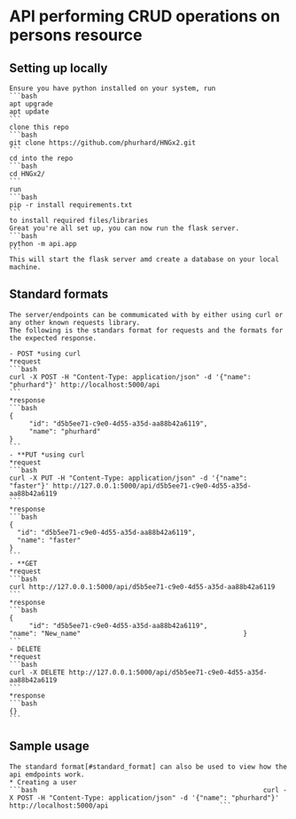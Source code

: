 # API performing CRUD operations on persons resource

## Setting up locally
    Ensure you have python installed on your system, run
    ```bash
    apt upgrade
    apt update
    ```
    clone this repo
    ```bash
    git clone https://github.com/phurhard/HNGx2.git
    ```
    cd into the repo
    ```bash
    cd HNGx2/
    ```
    run
    ```bash
    pip -r install requirements.txt
    ```
    to install required files/libraries
    Great you're all set up, you can now run the flask server.
    ```bash
    python -m api.app
    ```
    This will start the flask server amd create a database on your local machine.

## Standard formats
    The server/endpoints can be commumicated with by either using curl or any other known requests library.
    The following is the standars format for requests and the formats for the expected response.

    - POST *using curl
    *request
    ```bash
    curl -X POST -H "Content-Type: application/json" -d '{"name": "phurhard"}' http://localhost:5000/api
    ```
    *response
    ```bash
    {
         "id": "d5b5ee71-c9e0-4d55-a35d-aa88b42a6119",
         "name": "phurhard"
    }
    ```
    - **PUT *using curl
    *request
    ```bash
    curl -X PUT -H "Content-Type: application/json" -d '{"name": "faster"}' http://127.0.0.1:5000/api/d5b5ee71-c9e0-4d55-a35d-aa88b42a6119
    ```
    *response
    ```bash
    {
      "id": "d5b5ee71-c9e0-4d55-a35d-aa88b42a6119",
      "name": "faster"
    }
    ```
    - **GET
    *request
    ```bash
    curl http://127.0.0.1:5000/api/d5b5ee71-c9e0-4d55-a35d-aa88b42a6119
    ```
    *response
    ```bash
    {
         "id": "d5b5ee71-c9e0-4d55-a35d-aa88b42a6119",                   "name": "New_name"                                         }
    ```
    - DELETE
    *request
    ```bash
    curl -X DELETE http://127.0.0.1:5000/api/d5b5ee71-c9e0-4d55-a35d-aa88b42a6119
    ```
    *response
    ```bash
    {}
    ```
## Sample usage
    The standard format[#standard_format] can also be used to view how the api emdpoints work.
    * Creating a user
    ```bash                                                         curl -X POST -H "Content-Type: application/json" -d '{"name": "phurhard"}' http://localhost:5000/api                            ```

